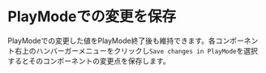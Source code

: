 ﻿# PlayModeでの変更を保存

PlayModeでの変更した値をPlayMode終了後も維持できます。各コンポーネント右上のハンバーガーメニューをクリックし`Save changes in PlayMode`を選択するとそのコンポーネントの変更点を保存します。

